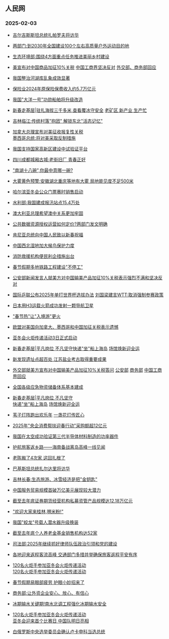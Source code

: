 ## 人民网 
### 2025-02-03

+ [吉尔吉斯斯坦总统扎帕罗夫将访华](http://world.people.com.cn/n1/2025/0202/c1002-40411723.html)

+ [两部门:到2030年全国建设100个左右高质量户外运动目的地](http://politics.people.com.cn/n1/2025/0202/c1001-40411725.html)

+ [生态环境部:围绕4方面重点任务推进美丽乡村建设](http://politics.people.com.cn/n1/2025/0202/c1001-40411759.html)

+ [美宣布对中国商品加征10%关税</a> <a href="http://world.people.com.cn/n1/2025/0202/c1002-40411772.html" target="_blank">中国工商界坚决反对</a> <a href="http://world.people.com.cn/n1/2025/0202/c1002-40411726.html" target="_blank">外交部、</a><a href="http://world.people.com.cn/n1/2025/0202/c1002-40411724.html" target="_blank">商务部回应](http://world.people.com.cn/n1/2025/0202/c1002-40411580.html)

+ [我国整治河湖库乱象成效显著](http://env.people.com.cn/n1/2025/0202/c1010-40411768.html)

+ [保险业2024年原保险保费收入约5.7万亿元](http://finance.people.com.cn/n1/2025/0202/c1004-40411733.html)

+ [我国"大洋一号"功勋船舶将升级改造](http://finance.people.com.cn/n1/2025/0202/c1004-40411760.html)

+ [新春走基层|</a><a href="http://finance.people.com.cn/n1/2025/0202/c1004-40411537.html" target="_blank">驻扎海拔三千多米,查看覆冰守安全</a> <a href="http://finance.people.com.cn/n1/2025/0202/c1004-40411539.html" target="_blank">老矿区 新产业 生产忙](http://finance.people.com.cn/GB/8215/459972/459973/index.html)

+ [吉林临江:传统村落"抱团" 解锁东北"活态记忆"](http://ent.people.com.cn/n1/2025/0202/c1012-40411560.html)

+ [加拿大总理宣布对美征收报复性关税</a><br><a href="http://world.people.com.cn/n1/2025/0202/c1002-40411737.html" target="_blank">墨西哥总统:将对美采取反制措施](http://world.people.com.cn/n1/2025/0202/c1002-40411757.html)

+ [我国支持国家高新区建设中试验证平台](http://finance.people.com.cn/n1/2025/0202/c1004-40411535.html)

+ [四川成都城厢古城:老街旧厂 青春正好](http://ent.people.com.cn/n1/2025/0202/c1012-40411558.html)

+ ["南湖十八碗",你最中意哪一碗?](http://ent.people.com.cn/n1/2025/0202/c1012-40411562.html)

+ [大雾黄色预警:安徽湖北重庆等地有大雾 局地能见度不足500米](http://society.people.com.cn/n1/2025/0202/c1008-40411707.html)

+ [哈尔滨亚冬会公众门票赛时销售启动](http://ent.people.com.cn/n1/2025/0202/c1012-40411540.html)

+ [水利部:我国建成报汛站点15.4万处](http://finance.people.com.cn/n1/2025/0202/c1004-40411536.html)

+ [澳大利亚总理希望澳中关系更加牢固](http://world.people.com.cn/n1/2025/0202/c1002-40411546.html)

+ [公共数据资源授权运营如何定价?两部门发文明确](http://finance.people.com.cn/n1/2025/0202/c1004-40411524.html)

+ [肯尼亚总统向中国人民致以新春祝福](http://world.people.com.cn/n1/2025/0202/c1002-40411544.html)

+ [中国西北湿地加大候鸟保护力度](http://society.people.com.cn/n1/2025/0202/c1008-40411526.html)

+ [消防救援机构便民利企措施出台](http://society.people.com.cn/n1/2025/0202/c1008-40411527.html)

+ [春节假期多地铁路工程建设"不停工"](http://society.people.com.cn/n1/2025/0202/c1008-40411521.html)

+ [公安部新闻发言人就美方对中国输美产品加征10%关税表示强烈不满和坚决反对](http://society.people.com.cn/n1/2025/0203/c1008-40411787.html)

+ [国际乒联公布2025年单打世界杯选拔办法</a> <a href="http://ent.people.com.cn/n1/2025/0203/c1012-40411790.html" target="_blank">刘国梁建言WTT:取消强制参赛政策](http://ent.people.com.cn/n1/2025/0203/c1012-40411789.html)

+ [日本用H3运载火箭成功发射一颗导航卫星](http://world.people.com.cn/n1/2025/0202/c1002-40411783.html)

+ ["春节热"让"入境游"更火](http://world.people.com.cn/n1/2025/0203/c1002-40411805.html)

+ [欧盟对美国向加拿大、墨西哥和中国加征关税表示遗憾](http://world.people.com.cn/n1/2025/0203/c1002-40411792.html)

+ [亚冬会火炬传递活动3日正式启动](http://ent.people.com.cn/n1/2025/0203/c1012-40411803.html)

+ [新春走基层|平凡岗位 不凡坚守</a><a href="http://society.people.com.cn/n1/2025/0203/c1008-40411814.html" target="_blank">快递"坐"船上海岛</a> <a href="http://society.people.com.cn/n1/2025/0203/c1008-40411815.html" target="_blank">场馆焕新迎全运](http://society.people.com.cn/n1/2025/0203/c1008-40411813.html)

+ [新发现遗址点超百处 江苏盐业考古取得重要成果](http://ent.people.com.cn/n1/2025/0203/c1012-40411821.html)

+ [外交部就美方宣布对中国输美产品加征10%关税答问</a> <a href="http://world.people.com.cn/n1/2025/0203/c1002-40411810.html" target="_blank">公安部</a> <a href="http://world.people.com.cn/n1/2025/0203/c1002-40411809.html" target="_blank">商务部</a> <a href="http://world.people.com.cn/n1/2025/0203/c1002-40411811.html" target="_blank">中国工商界回应](http://world.people.com.cn/n1/2025/0203/c1002-40411808.html)

+ [全国各级应急物资储备体系基本建成](http://env.people.com.cn/n1/2025/0203/c1010-40411824.html%22%20target%3D%22_blank%22%20rel%3D%22noopener%22%3E2024%E5%B9%B4%22%E4%B8%89%E5%8C%97%22%E5%B7%A5%E7%A8%8B%E6%94%BB%E5%9D%9A%E6%88%98%E5%AE%8C%E6%88%90%E5%90%84%E9%A1%B9%E5%BB%BA%E8%AE%BE%E4%BB%BB%E5%8A%A1%E8%B6%855700%E4%B8%87%E4%BA%A9%3C/a%3E%3C/li%3E%20%5B2025%E5%B9%B402%E6%9C%8803%E6%97%A507:17%5D%3Cli%3E%3Ca%20href%3D%22http://society.people.com.cn/n1/2025/0203/c1008-40411828.html)

+ [新春走基层|</a><a href="http://society.people.com.cn/n1/2025/0203/c1008-40411813.html" target="_blank">平凡岗位 不凡坚守</a><br><a href="http://society.people.com.cn/n1/2025/0203/c1008-40411814.html" target="_blank">快递"坐"船上海岛</a> <a href="http://society.people.com.cn/n1/2025/0203/c1008-40411815.html" target="_blank">场馆焕新迎全运](http://finance.people.com.cn/GB/8215/459972/459973/index.html)

+ [苇子灯阵跑出欢乐年</a> <a href="http://ent.people.com.cn/n1/2025/0203/c1012-40411818.html" target="_blank">一盏花灯传匠心](http://ent.people.com.cn/GB/458447/458829/index.html%22target%3D%22_blank%22%3E%E6%96%87%E5%8C%96%E4%B8%AD%E5%9B%BD%E8%A1%8C%7C%3C/a%3E%3Ca%20href%3D%22http://ent.people.com.cn/n1/2025/0203/c1012-40411817.html)

+ [2025年"央企消费帮扶迎春行动"采购额超12亿元](http://finance.people.com.cn/n1/2025/0203/c1004-40411830.html)

+ [我国在太空成功验证第三代半导体材料制造的功率器件](http://finance.people.com.cn/n1/2025/0203/c1004-40411827.html)

+ [护航旅客返乡路——海南备战离岛高峰一线见闻](http://society.people.com.cn/n1/2025/0203/c1008-40411829.html)

+ [老陈搬了4次家 这回扎根了](http://society.people.com.cn/n1/2025/0203/c1008-40411801.html)

+ [巴基斯坦总统扎尔达里将访华](http://world.people.com.cn/n1/2025/0203/c1002-40411965.html)

+ [吉林长春:生态旅游、冰雪经济是把"金钥匙"](http://finance.people.com.cn/n1/2025/0203/c1004-40411822.html)

+ [中国服务贸易规模首破万亿美元展现较大潜力](http://finance.people.com.cn/n1/2025/0203/c1004-40411942.html)

+ [截至去年底证券期货经营机构私募资管产品规模达12.18万亿元](http://env.people.com.cn/n1/2025/0203/c1010-40411824.html%22%20target%3D%22_blank%22%20rel%3D%22noopener%22%3E2024%E5%B9%B4%22%E4%B8%89%E5%8C%97%22%E5%B7%A5%E7%A8%8B%E6%94%BB%E5%9D%9A%E6%88%98%E5%AE%8C%E6%88%90%E5%90%84%E9%A1%B9%E5%BB%BA%E8%AE%BE%E4%BB%BB%E5%8A%A1%E8%B6%855700%E4%B8%87%E4%BA%A9%3C/a%3E%3C/li%3E%20%5B2025%E5%B9%B402%E6%9C%8803%E6%97%A507:17%5D%3Cli%3E%3Ca%20href%3D%22http://finance.people.com.cn/n1/2025/0203/c1004-40411967.html)

+ ["欢迎大家来桂林,嗍米粉!"](http://society.people.com.cn/n1/2025/0203/c1008-40411797.html)

+ [我国"蛟龙"号载人潜水器升级换装](http://finance.people.com.cn/n1/2025/0203/c1004-40411991.html)

+ [截至去年底个人养老金基金销售机构达52家](http://finance.people.com.cn/n1/2025/0203/c1004-40411985.html)

+ [司法部:2025年继续抓好律师队伍政治引领和党的建设](http://society.people.com.cn/n1/2025/0203/c1008-40412010.html)

+ [各地迎来返程客流高峰 交通部门多措并举确保旅客返程平安有序](http://finance.people.com.cn/n1/2025/0203/c1004-40411999.html)

+ [120名火炬手参加亚冬会火炬传递活动</a><br><a href="http://ent.people.com.cn/n1/2025/0203/c1012-40412000.html" target="_blank">120名火炬手参加亚冬会火炬传递活动](http://ent.people.com.cn/n1/2025/0203/c1012-40412001.html)

+ [春节假期易眼部疲劳 护眼小妙招来了](http://ent.people.com.cn/n1/2025/0203/c1012-40411976.html)

+ [商务部:让外资企业安心、放心、有信心](http://finance.people.com.cn/n1/2025/0203/c1004-40412023.html)

+ [冰期输水关键期!南水北调工程强化冰期输水安全](http://society.people.com.cn/n1/2025/0203/c1008-40412020.html)

+ [120名火炬手参加亚冬会火炬传递活动</a><br><a href="http://ent.people.com.cn/n1/2025/0203/c1012-40412000.html" target="_blank">亚冬会迎来首个比赛日 中国队明日亮相](http://ent.people.com.cn/n1/2025/0203/c1012-40412001.html)

+ [白俄罗斯中央选举委员会确认卢卡申科当选总统](http://world.people.com.cn/n1/2025/0203/c1002-40412022.html)

